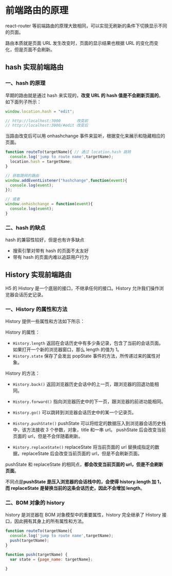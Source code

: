 # 前端路由的原理
react-router 等前端路由的原理大致相同，可以实现无刷新的条件下切换显示不同的页面。

路由本质就是页面 URL 发生改变时，页面的显示结果也根据 URL 的变化而变化，但是页面不会刷新。

## hash 实现前端路由
### 一、hash 的原理
早期的路由就是通过 hash 来实现的，**改变 URL 的 hash 值是不会刷新页面的**。如下面列子所示：
```js
window.location.hash = "edit";

// http://localhost:3000       改变前
// http://localhost:3000/#edit 改变后
```
当路由改变后可以用 onhashchange 事件来监听，根据变化来展示和隐藏相应的页面。
```js
function routeTo(targetName){ // 通过 location.hash 跳转
  console.log('jump to route name',targetName);
  location.hash = targetName;
}

// 获取跳转的路由
window.addEventListener("hashchange",function(event){
  console.log(event);
});

// 或者
window.onhashchange = function(event){
  console.log(event);
}
```
### 二、hash 的缺点
hash 的兼容性较好，但是也有许多缺点
- 搜索引擎对带有 hash 的页面不太友好
- 带有 hash 的页面内难以追踪用户行为

## History 实现前端路由
H5 的 History 是一个底层的接口，不继承任何的接口。History 允许我们操作浏览器会话历史记录。

### 一、History 的属性和方法
History 提供一些属性和方法如下所示：

History 的属性：
- `History.length` 返回在会话历史中有多少条记录，包含了当前的会话页面。如果打开一个新的浏览器窗口，那么 length 的值为 1。
- `History.state` 保存了会发出 popState 事件的方法，所传递过来的属性对象。

History 的方法：
- `History.back()` 返回浏览器历史会话中的上一页，跟浏览器的回退功能相同。

- `History.forward()` 指向浏览器历史中的下一页，跟浏览器的前进功能相同。

- `History.go()` 可以跳转到浏览器会话历史中的某一个记录页。

- `History.pushState()` pushState 可以将给定的数据压入到浏览器会话历史栈中，该方法接收 3 个参数，对象，title 和一串 url。
pushState 后会改变当前页面的 url，但是不会伴随着刷新。

- `History.replaceState()` replaceState 将当前页面的 url 替换成指定的数据，replaceState 后会改变当前页面的 url，但是不会刷新页面。

pushState 和 replaceState 的相同点，**都会改变当前页面的 url，但是不会刷新页面**。

不同点是**pushState 是压入浏览器的会话栈中的，会使得 history.length 加 1，而 replaceState 是替换当前的这条会话历史，因此不会增加 length**。

### 二、BOM 对象的 history
history 是浏览器在 BOM 对象模型中的重要属性，history 完全继承了 History 接口，因此拥有其身上的所有属性和方法。
```js
function routeTo(targetName){
  console.log('jump to route name',targetName);
  push(targetName);
}

function push(targetName) {
  var state = {page_name: targetName};

}
```







